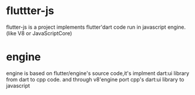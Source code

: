 # fluttter-js
flutter-js is a project implements flutter'dart code run in javascript engine.(like V8 or JavaScriptCore)

# engine
engine is based on flutter/engine's source code,it's implment dart:ui library from dart to cpp code. and through v8'engine port cpp's dart:ui library to javascript
